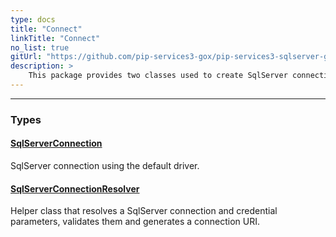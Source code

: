 ```yaml
---
type: docs
title: "Connect"
linkTitle: "Connect"
no_list: true
gitUrl: "https://github.com/pip-services3-gox/pip-services3-sqlserver-gox"
description: >
    This package provides two classes used to create SqlServer connections.
---
```

---

<div class="module-body"> 

### Types

#### [SqlServerConnection](sqlserver_connection)
SqlServer connection using the default driver.


#### [SqlServerConnectionResolver](sqlserver_connection_resolver)
Helper class that resolves a SqlServer connection and credential parameters, validates them and generates a connection URI.
</div>
